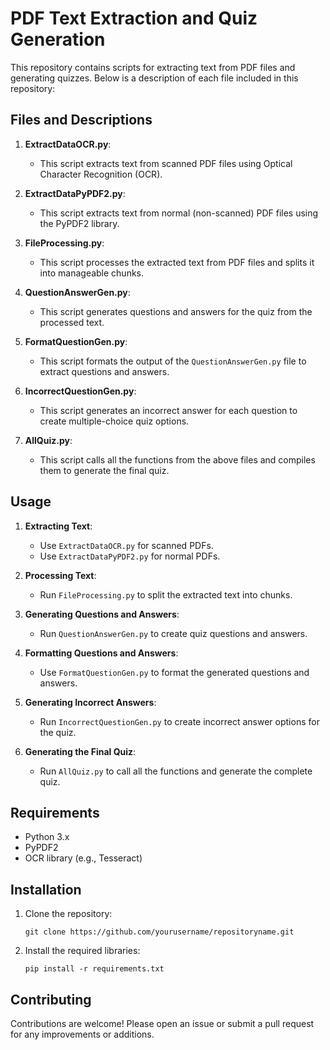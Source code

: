 # PDF Text Extraction and Quiz Generation

This repository contains scripts for extracting text from PDF files and generating quizzes. Below is a description of each file included in this repository:

## Files and Descriptions

1. **ExtractDataOCR.py**:
    - This script extracts text from scanned PDF files using Optical Character Recognition (OCR).

2. **ExtractDataPyPDF2.py**:
    - This script extracts text from normal (non-scanned) PDF files using the PyPDF2 library.

3. **FileProcessing.py**:
    - This script processes the extracted text from PDF files and splits it into manageable chunks.

4. **QuestionAnswerGen.py**:
    - This script generates questions and answers for the quiz from the processed text.

5. **FormatQuestionGen.py**:
    - This script formats the output of the `QuestionAnswerGen.py` file to extract questions and answers.

6. **IncorrectQuestionGen.py**:
    - This script generates an incorrect answer for each question to create multiple-choice quiz options.

7. **AllQuiz.py**:
    - This script calls all the functions from the above files and compiles them to generate the final quiz.

## Usage

1. **Extracting Text**:
    - Use `ExtractDataOCR.py` for scanned PDFs.
    - Use `ExtractDataPyPDF2.py` for normal PDFs.

2. **Processing Text**:
    - Run `FileProcessing.py` to split the extracted text into chunks.

3. **Generating Questions and Answers**:
    - Run `QuestionAnswerGen.py` to create quiz questions and answers.

4. **Formatting Questions and Answers**:
    - Use `FormatQuestionGen.py` to format the generated questions and answers.

5. **Generating Incorrect Answers**:
    - Run `IncorrectQuestionGen.py` to create incorrect answer options for the quiz.

6. **Generating the Final Quiz**:
    - Run `AllQuiz.py` to call all the functions and generate the complete quiz.

## Requirements

- Python 3.x
- PyPDF2
- OCR library (e.g., Tesseract)

## Installation

1. Clone the repository:
    ```
    git clone https://github.com/yourusername/repositoryname.git
    ```
2. Install the required libraries:
    ```
    pip install -r requirements.txt
    ```

## Contributing

Contributions are welcome! Please open an issue or submit a pull request for any improvements or additions.
